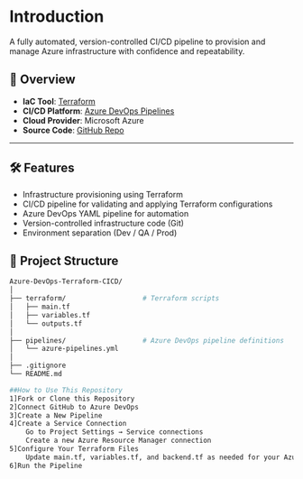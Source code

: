 # Introduction 
A fully automated, version-controlled CI/CD pipeline to provision and manage Azure infrastructure with confidence and repeatability. 

## 🚀 Overview

- **IaC Tool**: [Terraform](https://www.terraform.io/)
- **CI/CD Platform**: [Azure DevOps Pipelines](https://azure.microsoft.com/en-us/services/devops/pipelines/)
- **Cloud Provider**: Microsoft Azure
- **Source Code**: [GitHub Repo](https://github.com/github-sanket/Azure-DevOps-Terraform-CICD)

---

## 🛠️ Features

- Infrastructure provisioning using Terraform
- CI/CD pipeline for validating and applying Terraform configurations
- Azure DevOps YAML pipeline for automation
- Version-controlled infrastructure code (Git)
- Environment separation (Dev / QA / Prod)

## 📁 Project Structure

```bash
Azure-DevOps-Terraform-CICD/
│
├── terraform/                   # Terraform scripts
│   ├── main.tf
│   ├── variables.tf
│   └── outputs.tf
│
├── pipelines/                   # Azure DevOps pipeline definitions
│   └── azure-pipelines.yml
│
├── .gitignore
└── README.md

##How to Use This Repository
1]Fork or Clone this Repository
2]Connect GitHub to Azure DevOps
3]Create a New Pipeline
4]Create a Service Connection
    Go to Project Settings → Service connections
    Create a new Azure Resource Manager connection
5]Configure Your Terraform Files
    Update main.tf, variables.tf, and backend.tf as needed for your Azure infrastructure
6]Run the Pipeline

